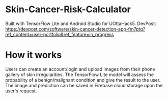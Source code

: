 # Skin-Cancer-Risk-Calculator
Built with TensorFlow Lite and Android Studio for UOttaHack5.
DevPost: https://devpost.com/software/skin-cancer-detection-app-fm7ptq?ref_content=user-portfolio&ref_feature=in_progress

# How it works
Users can create an account/login and upload images from their phone gallery of skin irregularities.
The TensorFlow Lite model will assess the probability of a benign/malignant condition and give the result to the user.
The image and prediction can be saved in Firebase cloud storage upon the user's request.


